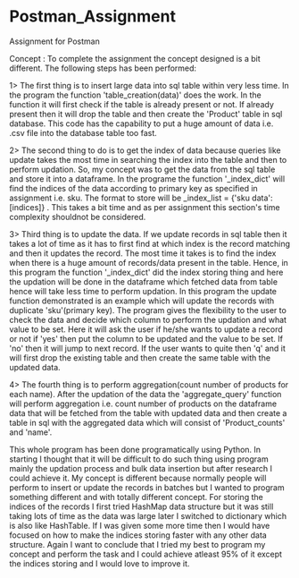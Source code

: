 # Postman_Assignment
Assignment for Postman

Concept :
To complete the assignment the concept designed is a bit different. The following steps has been performed:

1> The first thing is to insert large data into sql table within very less time. In the program the function 'table_creation(data)' does the work. In the function it will first check if the table is already present or not. If already present then it will drop the table and then create the 'Product' table in sql database. This code has the capability to put a huge amount of data i.e. .csv file into the database table too fast.

2> The second thing to do is to get the index of data because queries like update takes the most time in searching the index into the table and then to perform updation.
   So, my concept was to get the data from the sql table and store it into a dataframe. In the programe the function '_index_dict' will find the indices of the data according to      primary key as specified in assignment i.e. sku. The format to store will be _index_list = {'sku data': [indices]} . This takes a bit time and as per assignment this section's    time complexity shouldnot be considered.

3> Third thing is to update the data. If we update records in sql table then it takes a lot of time as it has to first find at which index is the record matching and then it updates the record. The most time it takes is to find the index when there is a huge amount of records/data present in the table. Hence, in this program the function '_index_dict' did the index storing thing and here the updation will be done in the dataframe which fetched data from table hence will take less time to perform updation. In this program the update function demonstrated is an example which will update the records with duplicate 'sku'(primary key). The program gives the flexibility to the user to check the data and decide which column to perform the updation and what value to be set. Here it will ask the user if he/she wants to update a record or not if 'yes' then put the column to be updated and the value to be set. If 'no' then it will jump to next record. If the user wants to quite then 'q' and it will first drop the existing table and then create the same table with the updated data.

4> The fourth thing is to perform aggregation(count number of products for each name). After the updation of the data the 'aggregate_query' function will perform aggregation i.e. count number of products on the dataframe data that will be fetched from the table with updated data and then create a table in sql with the aggregated data which will consist of 'Product_counts' and 'name'.

This whole program has been done programatically using Python. In starting I thought that it will be difficult to do such thing using program mainly the updation process and bulk data insertion but after research I could achieve it. My concept is different because normally people will perform to insert or update the records in batches but I wanted to program something different and with totally different concept. For storing the indices of the records I first tried HashMap data structure but it was still taking lots of time as the data was large later I switched to dictionary which is also like HashTable. If I was given some more time then I would have focused on how to make the indices storing faster with any other data structure. Again I want to conclude that I tried my best to program my concept and perform the task and I could achieve atleast 95% of it except the indices storing and I would love to improve it. 
